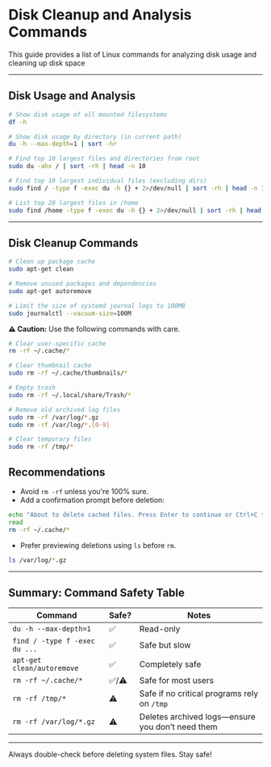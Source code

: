 # Disk Cleanup and Analysis Commands
This guide provides a list of Linux commands for analyzing disk usage and cleaning up disk space

---
## Disk Usage and Analysis

```bash
# Show disk usage of all mounted filesystems
df -h

# Show disk usage by directory (in current path)
du -h --max-depth=1 | sort -hr

# Find top 10 largest files and directories from root
sudo du -ahx / | sort -rh | head -n 10

# Find top 10 largest individual files (excluding dirs)
sudo find / -type f -exec du -h {} + 2>/dev/null | sort -rh | head -n 10

# List top 20 largest files in /home
sudo find /home -type f -exec du -h {} + 2>/dev/null | sort -rh | head -n 20
```
---


## Disk Cleanup Commands

```bash
# Clean up package cache
sudo apt-get clean

# Remove unused packages and dependencies
sudo apt-get autoremove
```

```bash
# Limit the size of systemd journal logs to 100MB
sudo journalctl --vacuum-size=100M
```
 **⚠️ Caution:** Use the following commands with care.

```bash
# Clear user-specific cache
rm -rf ~/.cache/*

# Clear thumbnail cache
sudo rm -rf ~/.cache/thumbnails/*

# Empty trash
sudo rm -rf ~/.local/share/Trash/*

# Remove old archived log files
sudo rm -rf /var/log/*.gz
sudo rm -rf /var/log/*.[0-9]

# Clear temporary files
sudo rm -rf /tmp/*
```

## Recommendations

- Avoid `rm -rf` unless you're 100% sure.
- Add a confirmation prompt before deletion:

```bash
echo "About to delete cached files. Press Enter to continue or Ctrl+C to cancel."
read
rm -rf ~/.cache/*
```
- Prefer previewing deletions using `ls` before `rm`.

```bash
ls /var/log/*.gz
```
---

## Summary: Command Safety Table

| Command                            | Safe?     | Notes                                             |
|-----------------------------------|-----------|---------------------------------------------------|
| `du -h --max-depth=1`             | ✅         | Read-only                                        |
| `find / -type f -exec du ...`     | ✅         | Safe but slow                                     |
| `apt-get clean/autoremove`        | ✅         | Completely safe                                   |
| `rm -rf ~/.cache/*`               | ✅/⚠️       | Safe for most users                               |
| `rm -rf /tmp/*`                   | ⚠️         | Safe if no critical programs rely on `/tmp`       |
| `rm -rf /var/log/*.gz`            | ⚠️         | Deletes archived logs—ensure you don’t need them  |

---

Always double-check before deleting system files. Stay safe!